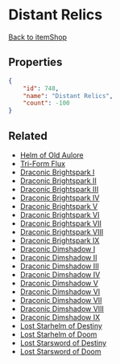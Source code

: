 # Distant Relics

<no description available>

[Back to itemShop](../item-shops.md)

## Properties

```json
{
    "id": 748,
    "name": "Distant Relics",
    "count": -100
}
```

## Related

- [Helm of Old Aulore](../items/20914-helm-of-old-aulore.md)
- [Tri-Form Flux](../items/21957-tri-form-flux.md)
- [Draconic Brightspark I](../items/18847-draconic-brightspark-i.md)
- [Draconic Brightspark II](../items/18848-draconic-brightspark-ii.md)
- [Draconic Brightspark III](../items/18849-draconic-brightspark-iii.md)
- [Draconic Brightspark IV](../items/18850-draconic-brightspark-iv.md)
- [Draconic Brightspark V](../items/18851-draconic-brightspark-v.md)
- [Draconic Brightspark VI](../items/18852-draconic-brightspark-vi.md)
- [Draconic Brightspark VII](../items/18853-draconic-brightspark-vii.md)
- [Draconic Brightspark VIII](../items/18854-draconic-brightspark-viii.md)
- [Draconic Brightspark IX](../items/18855-draconic-brightspark-ix.md)
- [Draconic Dimshadow I](../items/18856-draconic-dimshadow-i.md)
- [Draconic Dimshadow II](../items/18857-draconic-dimshadow-ii.md)
- [Draconic Dimshadow III](../items/18858-draconic-dimshadow-iii.md)
- [Draconic Dimshadow IV](../items/18859-draconic-dimshadow-iv.md)
- [Draconic Dimshadow V](../items/18860-draconic-dimshadow-v.md)
- [Draconic Dimshadow VI](../items/18861-draconic-dimshadow-vi.md)
- [Draconic Dimshadow VII](../items/18862-draconic-dimshadow-vii.md)
- [Draconic Dimshadow VIII](../items/18863-draconic-dimshadow-viii.md)
- [Draconic Dimshadow IX](../items/18864-draconic-dimshadow-ix.md)
- [Lost Starhelm of Destiny](../items/20307-lost-starhelm-of-destiny.md)
- [Lost Starhelm of Doom](../items/20308-lost-starhelm-of-doom.md)
- [Lost Starsword of Destiny](../items/19666-lost-starsword-of-destiny.md)
- [Lost Starsword of Doom](../items/19667-lost-starsword-of-doom.md)

